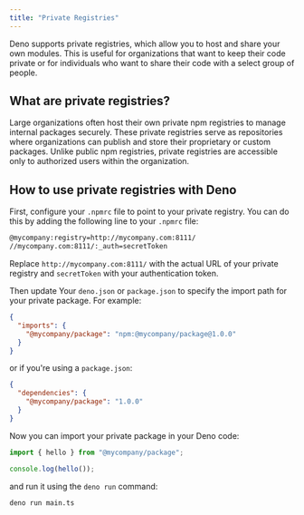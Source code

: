 ```yaml
---
title: "Private Registries"
---
```


Deno supports private registries, which allow you to host and share your own 
modules. This is useful for organizations that want to keep their code private
or for individuals who want to share their code with a select group of people.

## What are private registries?

Large organizations often host their own private npm registries to manage internal packages securely. These private registries serve as repositories where organizations can publish and store their proprietary or custom packages. Unlike public npm registries, private registries are accessible only to authorized users within the organization.

## How to use private registries with Deno

First, configure your `.npmrc` file to point to your private registry. You can do this by adding the following line to your `.npmrc` file:

```sh
@mycompany:registry=http://mycompany.com:8111/
//mycompany.com:8111/:_auth=secretToken
```

Replace `http://mycompany.com:8111/` with the actual URL of your private registry and `secretToken` with your authentication token.

Then update Your `deno.json` or `package.json` to specify the import path for your private package. For example:

```json title="deno.json"
{
  "imports": {
    "@mycompany/package": "npm:@mycompany/package@1.0.0"
  }
}
```

or if you're using a `package.json`:

```json title="package.json"
{
  "dependencies": {
    "@mycompany/package": "1.0.0"
  }
}
```

Now you can import your private package in your Deno code:

```typescript title="main.ts"
import { hello } from "@mycompany/package";

console.log(hello());
```

and run it using the `deno run` command:

```sh
deno run main.ts
```
